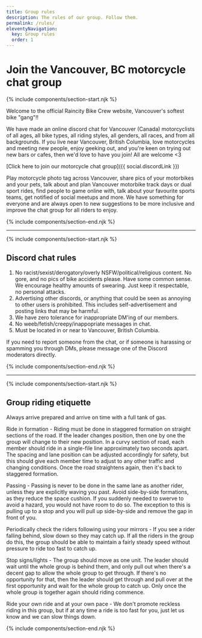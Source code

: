 ```yaml
---
title: Group rules
description: The rules of our group. Follow them.
permalink: /rules/
eleventyNavigation:
  key: Group rules
  order: 1
---
```

# Join the Vancouver, BC motorcycle chat group

{% include components/section-start.njk %}

Welcome to the official Raincity Bike Crew website, Vancouver's softest bike "gang"!!

We have made an online discord chat for Vancouver (Canada) motorcyclists of all ages, all bike types, all riding styles, all genders, all races, and from all backgrounds. If you live near Vancouver, British Columbia, love motorcycles and meeting new people, enjoy geeking out, and you're keen on trying out new bars or cafes, then we'd love to have you join! All are welcome <3

[Click here to join our motorcycle chat group]({{ social.discordLink }})

Play motorcycle photo tag across Vancouver, share pics of your motorbikes and your pets, talk about and plan Vancouver motorbike track days or dual sport rides, find people to game online with, talk about your favourite sports teams, get notified of social meetups and more. We have something for everyone and are always open to new suggestions to be more inclusive and improve the chat group for all riders to enjoy.

{% include components/section-end.njk %}

- - -

{% include components/section-start.njk %}

## Discord chat rules

1. No racist/sexist/derogatory/overly NSFW/political/religious content. No gore, and no pics of bike accidents please. Have some common sense. We encourage healthy amounts of swearing. Just keep it respectable, no personal attacks.
2. Advertising other discords, or anything that could be seen as annoying to other users is prohibited. This includes self-advertisement and posting links that may be harmful.
3. We have zero tolerance for inappropriate DM'ing of our members.
4. No weeb/fetish/creepy/inappopriate messages in chat.
5. Must be located in or near to Vancouver, British Columbia.

If you need to report someone from the chat, or if someone is harassing or spamming you through DMs, please message one of the Discord moderators directly.

{% include components/section-end.njk %}

- - -

{% include components/section-start.njk %}

## Group riding etiquette

Always arrive prepared and arrive on time with a full tank of gas.

Ride in formation - Riding must be done in staggered formation on straight sections of the road. If the leader changes position, then one by one the group will change to their new position. In a curvy section of road, each member should ride in a single-file line approximately two seconds apart. The spacing and lane position can be adjusted accordingly for safety, but this should give each member time to adjust to any other traffic and changing conditions. Once the road straightens again, then it's back to staggered formation.

Passing - Passing is never to be done in the same lane as another rider, unless they are explicitly waving you past. Avoid side-by-side formations, as they reduce the space cushion. If you suddenly needed to swerve to avoid a hazard, you would not have room to do so. The exception to this is pulling up to a stop and you will pull up side-by-side and remove the gap in front of you.

Periodically check the riders following using your mirrors - If you see a rider falling behind, slow down so they may catch up. If all the riders in the group do this, the group should be able to maintain a fairly steady speed without pressure to ride too fast to catch up.

Stop signs/lights - The group should move as one unit. The leader should wait until the whole group is behind them, and only pull out when there's a decent gap to allow the whole group to get through. If there's no opportunity for that, then the leader should get through and pull over at the first opportunity and wait for the whole group to catch up. Only once the whole group is together again should riding commence.

Ride your own ride and at your own pace - We don't promote reckless riding in this group, but if at any time a ride is too fast for you, just let us know and we can slow things down.

{% include components/section-end.njk %}